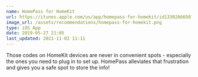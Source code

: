 ```yaml
---
name: HomePass for HomeKit
url: https://itunes.apple.com/us/app/homepass-for-homekit/id1330266650?mt=8&uo=4
image_url: /assets/recommendations/homepass-for-homekit.png
type: iOS App
date: 2019-05-27 21:05
last_updated: 2021-11-02 11:11
---
```

Those codes on HomeKit devices are never in convenient spots - especially the ones you need to plug in to set up. HomePass alleviates that frustration and gives you a safe spot to store the info!